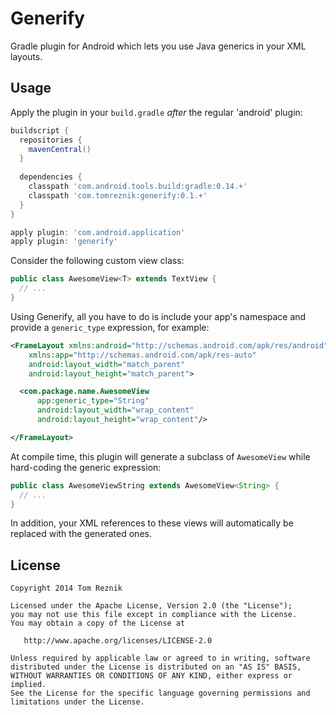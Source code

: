 Generify
========

Gradle plugin for Android which lets you use Java generics in your XML layouts.

Usage
-----

Apply the plugin in your `build.gradle` *after* the regular 'android' plugin:

```groovy
buildscript {
  repositories {
    mavenCentral()
  }
  
  dependencies {
    classpath 'com.android.tools.build:gradle:0.14.+'
    classpath 'com.tomreznik:generify:0.1.+'
  }
}

apply plugin: 'com.android.application'
apply plugin: 'generify'
```

Consider the following custom view class:

```java
public class AwesomeView<T> extends TextView {
  // ...
}
```

Using Generify, all you have to do is include your app's namespace and provide a `generic_type` expression, for example:

```xml
<FrameLayout xmlns:android="http://schemas.android.com/apk/res/android"
    xmlns:app="http://schemas.android.com/apk/res-auto"
    android:layout_width="match_parent"
    android:layout_height="match_parent">

  <com.package.name.AwesomeView
      app:generic_type="String"
      android:layout_width="wrap_content"
      android:layout_height="wrap_content"/>

</FrameLayout>
```

At compile time, this plugin will generate a subclass of `AwesomeView` while hard-coding the generic expression:

```java
public class AwesomeViewString extends AwesomeView<String> {
  // ...
}
```

In addition, your XML references to these views will automatically be replaced with the generated ones.

License
-------

    Copyright 2014 Tom Reznik

    Licensed under the Apache License, Version 2.0 (the "License");
    you may not use this file except in compliance with the License.
    You may obtain a copy of the License at

       http://www.apache.org/licenses/LICENSE-2.0

    Unless required by applicable law or agreed to in writing, software
    distributed under the License is distributed on an "AS IS" BASIS,
    WITHOUT WARRANTIES OR CONDITIONS OF ANY KIND, either express or implied.
    See the License for the specific language governing permissions and
    limitations under the License.
